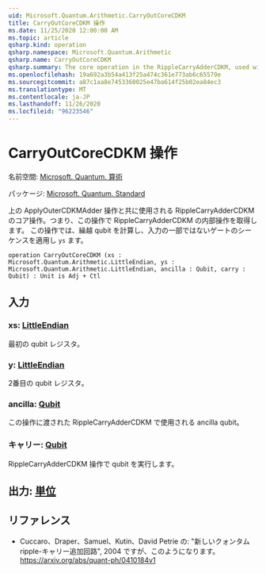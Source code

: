 ```yaml
---
uid: Microsoft.Quantum.Arithmetic.CarryOutCoreCDKM
title: CarryOutCoreCDKM 操作
ms.date: 11/25/2020 12:00:00 AM
ms.topic: article
qsharp.kind: operation
qsharp.namespace: Microsoft.Quantum.Arithmetic
qsharp.name: CarryOutCoreCDKM
qsharp.summary: The core operation in the RippleCarryAdderCDKM, used with the above ApplyOuterCDKMAdder operation, i.e. conjugated with this operation to obtain the inner operation of the RippleCarryAdderCDKM. This operation computes the carry out qubit and applies a sequence of NOT gates on part of the input `ys`.
ms.openlocfilehash: 19a692a3b54a413f25a474c361e773ab6c65579e
ms.sourcegitcommit: a87c1aa8e7453360025e47ba614f25b02ea84ec3
ms.translationtype: MT
ms.contentlocale: ja-JP
ms.lasthandoff: 11/26/2020
ms.locfileid: "96223546"
---
```

# <a name="carryoutcorecdkm-operation"></a>CarryOutCoreCDKM 操作

名前空間: [Microsoft. Quantum. 算術](xref:Microsoft.Quantum.Arithmetic)

パッケージ: [Microsoft. Quantum. Standard](https://nuget.org/packages/Microsoft.Quantum.Standard)


上の ApplyOuterCDKMAdder 操作と共に使用される RippleCarryAdderCDKM のコア操作。つまり、この操作で RippleCarryAdderCDKM の内部操作を取得します。 この操作では、繰越 qubit を計算し、入力の一部ではないゲートのシーケンスを適用し `ys` ます。

```qsharp
operation CarryOutCoreCDKM (xs : Microsoft.Quantum.Arithmetic.LittleEndian, ys : Microsoft.Quantum.Arithmetic.LittleEndian, ancilla : Qubit, carry : Qubit) : Unit is Adj + Ctl
```


## <a name="input"></a>入力

### <a name="xs--littleendian"></a>xs: [LittleEndian](xref:Microsoft.Quantum.Arithmetic.LittleEndian)

最初の qubit レジスタ。


### <a name="ys--littleendian"></a>y: [LittleEndian](xref:Microsoft.Quantum.Arithmetic.LittleEndian)

2番目の qubit レジスタ。


### <a name="ancilla--qubit"></a>ancilla: [Qubit](xref:microsoft.quantum.lang-ref.qubit)

この操作に渡された RippleCarryAdderCDKM で使用される ancilla qubit。


### <a name="carry--qubit"></a>キャリー: [Qubit](xref:microsoft.quantum.lang-ref.qubit)

RippleCarryAdderCDKM 操作で qubit を実行します。



## <a name="output--unit"></a>出力: [単位](xref:microsoft.quantum.lang-ref.unit)



## <a name="references"></a>リファレンス

- Cuccaro、Draper、Samuel、Kutin、David Petrie の: "新しいクォンタム ripple-キャリー追加回路", 2004 ですが、このようになります。
  https://arxiv.org/abs/quant-ph/0410184v1